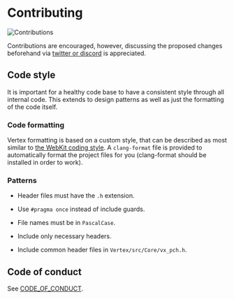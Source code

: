 # Contributing

![Contributions](https://img.shields.io/badge/contributions-open-green)

Contributions are encouraged, however, discussing the proposed changes beforehand via [twitter or discord](https://github.com/VertexEngine/VertexEngine#support) is appreciated.

## Code style

It is important for a healthy code base to have a consistent style through all internal code. This extends to design patterns as well as just the formatting of the code itself.

### Code formatting
Vertex formatting is based on a custom style, that can be described as most similar to [the WebKit coding style](https://webkit.org/code-style-guidelines/). A `clang-format` file is provided to automatically format the project files for you (clang-format should be installed in order to work).

### Patterns
* Header files must have the `.h` extension.

* Use `#pragma once` instead of include guards.

* File names must be in `PascalCase`.

* Include only necessary headers.

* Include common header files in `Vertex/src/Core/vx_pch.h`.

## Code of conduct
See [CODE_OF_CONDUCT](CODE_OF_CONDUCT.md).
